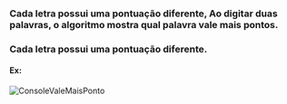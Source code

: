 ### Cada letra possui uma pontuação diferente, Ao digitar duas palavras, o algoritmo mostra qual palavra vale mais pontos.

### Cada letra possui uma pontuação diferente.
#### Ex:
![ConsoleValeMaisPonto](https://github.com/LucieneRodrigues/exercicio-logica/assets/105310968/63182d86-1d69-4270-8f26-a1917bdafa65)
